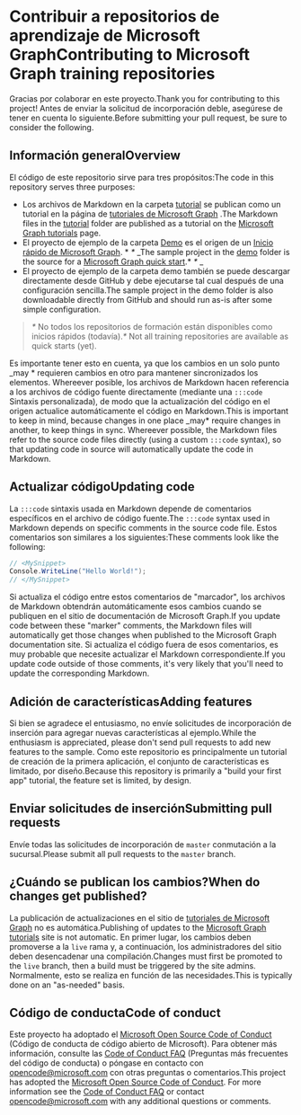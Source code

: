 # <a name="contributing-to-microsoft-graph-training-repositories"></a><span data-ttu-id="aaf23-101">Contribuir a repositorios de aprendizaje de Microsoft Graph</span><span class="sxs-lookup"><span data-stu-id="aaf23-101">Contributing to Microsoft Graph training repositories</span></span>

<span data-ttu-id="aaf23-102">Gracias por colaborar en este proyecto.</span><span class="sxs-lookup"><span data-stu-id="aaf23-102">Thank you for contributing to this project!</span></span> <span data-ttu-id="aaf23-103">Antes de enviar la solicitud de incorporación deble, asegúrese de tener en cuenta lo siguiente.</span><span class="sxs-lookup"><span data-stu-id="aaf23-103">Before submitting your pull request, be sure to consider the following.</span></span>

## <a name="overview"></a><span data-ttu-id="aaf23-104">Información general</span><span class="sxs-lookup"><span data-stu-id="aaf23-104">Overview</span></span>

<span data-ttu-id="aaf23-105">El código de este repositorio sirve para tres propósitos:</span><span class="sxs-lookup"><span data-stu-id="aaf23-105">The code in this repository serves three purposes:</span></span>

- <span data-ttu-id="aaf23-106">Los archivos de Markdown en la carpeta [tutorial](/tutorial) se publican como un tutorial en la página de [tutoriales de Microsoft Graph](https://docs.microsoft.com/graph/tutorials) .</span><span class="sxs-lookup"><span data-stu-id="aaf23-106">The Markdown files in the [tutorial](/tutorial) folder are published as a tutorial on the [Microsoft Graph tutorials](https://docs.microsoft.com/graph/tutorials) page.</span></span>
- <span data-ttu-id="aaf23-107">El proyecto de ejemplo de la carpeta [Demo](/demo) es el origen de un [Inicio rápido de Microsoft Graph](https://developer.microsoft.com/graph/quick-start). \* *\** _</span><span class="sxs-lookup"><span data-stu-id="aaf23-107">The sample project in the [demo](/demo) folder is the source for a [Microsoft Graph quick start](https://developer.microsoft.com/graph/quick-start).\* *\** _</span></span>
- <span data-ttu-id="aaf23-108">El proyecto de ejemplo de la carpeta demo también se puede descargar directamente desde GitHub y debe ejecutarse tal cual después de una configuración sencilla.</span><span class="sxs-lookup"><span data-stu-id="aaf23-108">The sample project in the demo folder is also downloadable directly from GitHub and should run as-is after some simple configuration.</span></span>

> <span data-ttu-id="aaf23-109">_*\**_ No todos los repositorios de formación están disponibles como inicios rápidos (todavía).</span><span class="sxs-lookup"><span data-stu-id="aaf23-109">_*\**_ Not all training repositories are available as quick starts (yet).</span></span>

<span data-ttu-id="aaf23-110">Es importante tener esto en cuenta, ya que los cambios en un solo punto _may \* requieren cambios en otro para mantener sincronizados los elementos. Whereever posible, los archivos de Markdown hacen referencia a los archivos de código fuente directamente (mediante una `:::code` Sintaxis personalizada), de modo que la actualización del código en el origen actualice automáticamente el código en Markdown.</span><span class="sxs-lookup"><span data-stu-id="aaf23-110">This is important to keep in mind, because changes in one place _may\* require changes in another, to keep things in sync. Whereever possible, the Markdown files refer to the source code files directly (using a custom `:::code` syntax), so that updating code in source will automatically update the code in Markdown.</span></span>

## <a name="updating-code"></a><span data-ttu-id="aaf23-111">Actualizar código</span><span class="sxs-lookup"><span data-stu-id="aaf23-111">Updating code</span></span>

<span data-ttu-id="aaf23-112">La `:::code` sintaxis usada en Markdown depende de comentarios específicos en el archivo de código fuente.</span><span class="sxs-lookup"><span data-stu-id="aaf23-112">The `:::code` syntax used in Markdown depends on specific comments in the source code file.</span></span> <span data-ttu-id="aaf23-113">Estos comentarios son similares a los siguientes:</span><span class="sxs-lookup"><span data-stu-id="aaf23-113">These comments look like the following:</span></span>

```csharp
// <MySnippet>
Console.WriteLine("Hello World!");
// </MySnippet>
```

<span data-ttu-id="aaf23-114">Si actualiza el código entre estos comentarios de "marcador", los archivos de Markdown obtendrán automáticamente esos cambios cuando se publiquen en el sitio de documentación de Microsoft Graph.</span><span class="sxs-lookup"><span data-stu-id="aaf23-114">If you update code between these "marker" comments, the Markdown files will automatically get those changes when published to the Microsoft Graph documentation site.</span></span> <span data-ttu-id="aaf23-115">Si actualiza el código fuera de esos comentarios, es muy probable que necesite actualizar el Markdown correspondiente.</span><span class="sxs-lookup"><span data-stu-id="aaf23-115">If you update code outside of those comments, it's very likely that you'll need to update the corresponding Markdown.</span></span>

## <a name="adding-features"></a><span data-ttu-id="aaf23-116">Adición de características</span><span class="sxs-lookup"><span data-stu-id="aaf23-116">Adding features</span></span>

<span data-ttu-id="aaf23-117">Si bien se agradece el entusiasmo, no envíe solicitudes de incorporación de inserción para agregar nuevas características al ejemplo.</span><span class="sxs-lookup"><span data-stu-id="aaf23-117">While the enthusiasm is appreciated, please don't send pull requests to add new features to the sample.</span></span> <span data-ttu-id="aaf23-118">Como este repositorio es principalmente un tutorial de creación de la primera aplicación, el conjunto de características es limitado, por diseño.</span><span class="sxs-lookup"><span data-stu-id="aaf23-118">Because this repository is primarily a "build your first app" tutorial, the feature set is limited, by design.</span></span>

## <a name="submitting-pull-requests"></a><span data-ttu-id="aaf23-119">Enviar solicitudes de inserción</span><span class="sxs-lookup"><span data-stu-id="aaf23-119">Submitting pull requests</span></span>

<span data-ttu-id="aaf23-120">Envíe todas las solicitudes de incorporación de `master` conmutación a la sucursal.</span><span class="sxs-lookup"><span data-stu-id="aaf23-120">Please submit all pull requests to the `master` branch.</span></span>

<!-- markdownlint-disable MD026 -->
## <a name="when-do-changes-get-published"></a><span data-ttu-id="aaf23-121">¿Cuándo se publican los cambios?</span><span class="sxs-lookup"><span data-stu-id="aaf23-121">When do changes get published?</span></span>

<span data-ttu-id="aaf23-122">La publicación de actualizaciones en el sitio de [tutoriales de Microsoft Graph](https://docs.microsoft.com/graph/tutorials) no es automática.</span><span class="sxs-lookup"><span data-stu-id="aaf23-122">Publishing of updates to the [Microsoft Graph tutorials](https://docs.microsoft.com/graph/tutorials) site is not automatic.</span></span> <span data-ttu-id="aaf23-123">En primer lugar, los cambios deben promoverse a la `live` rama y, a continuación, los administradores del sitio deben desencadenar una compilación.</span><span class="sxs-lookup"><span data-stu-id="aaf23-123">Changes must first be promoted to the `live` branch, then a build must be triggered by the site admins.</span></span> <span data-ttu-id="aaf23-124">Normalmente, esto se realiza en función de las necesidades.</span><span class="sxs-lookup"><span data-stu-id="aaf23-124">This is typically done on an "as-needed" basis.</span></span>

## <a name="code-of-conduct"></a><span data-ttu-id="aaf23-125">Código de conducta</span><span class="sxs-lookup"><span data-stu-id="aaf23-125">Code of conduct</span></span>

<span data-ttu-id="aaf23-p106">Este proyecto ha adoptado el [Microsoft Open Source Code of Conduct](https://opensource.microsoft.com/codeofconduct/) (Código de conducta de código abierto de Microsoft). Para obtener más información, consulte las [Code of Conduct FAQ](https://opensource.microsoft.com/codeofconduct/faq/) (Preguntas más frecuentes del código de conducta) o póngase en contacto con [opencode@microsoft.com](mailto:opencode@microsoft.com) con otras preguntas o comentarios.</span><span class="sxs-lookup"><span data-stu-id="aaf23-p106">This project has adopted the [Microsoft Open Source Code of Conduct](https://opensource.microsoft.com/codeofconduct/). For more information see the [Code of Conduct FAQ](https://opensource.microsoft.com/codeofconduct/faq/) or contact [opencode@microsoft.com](mailto:opencode@microsoft.com) with any additional questions or comments.</span></span>
